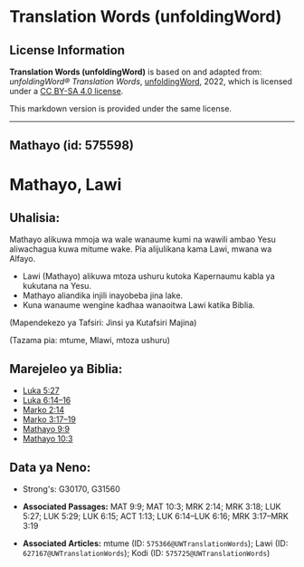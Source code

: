# Translation Words (unfoldingWord)

## License Information

**Translation Words (unfoldingWord)** is based on and adapted from: _unfoldingWord® Translation Words_, [unfoldingWord](https://unfoldingword.org/utw), 2022, which is licensed under a [CC BY-SA 4.0 license](https://creativecommons.org/licenses/by-sa/4.0/legalcode.en).

This markdown version is provided under the same license.



--------------------------------

## Mathayo (id: 575598)

Mathayo, Lawi
=============

Uhalisia:
---------

Mathayo alikuwa mmoja wa wale wanaume kumi na wawili ambao Yesu aliwachagua kuwa mitume wake. Pia alijulikana kama Lawi, mwana wa Alfayo.

* Lawi (Mathayo) alikuwa mtoza ushuru kutoka Kapernaumu kabla ya kukutana na Yesu.
* Mathayo aliandika injili inayobeba jina lake.
* Kuna wanaume wengine kadhaa wanaoitwa Lawi katika Biblia.

(Mapendekezo ya Tafsiri: Jinsi ya Kutafsiri Majina)

(Tazama pia: mtume, Mlawi, mtoza ushuru)

Marejeleo ya Biblia:
--------------------

* [Luka 5:27](https://ref.ly/Luke5:27)
* [Luka 6:14–16](https://ref.ly/Luke6:14-Luke6:16)
* [Marko 2:14](https://ref.ly/Mark2:14)
* [Marko 3:17–19](https://ref.ly/Mark3:17-Mark3:19)
* [Mathayo 9:9](https://ref.ly/Matt9:9)
* [Mathayo 10:3](https://ref.ly/Matt10:3)

Data ya Neno:
-------------

* Strong's: G30170, G31560

* **Associated Passages:** MAT 9:9; MAT 10:3; MRK 2:14; MRK 3:18; LUK 5:27; LUK 5:29; LUK 6:15; ACT 1:13; LUK 6:14–LUK 6:16; MRK 3:17–MRK 3:19
* **Associated Articles:** mtume (ID: `575366@UWTranslationWords`); Lawi (ID: `627167@UWTranslationWords`); Kodi (ID: `575725@UWTranslationWords`)

